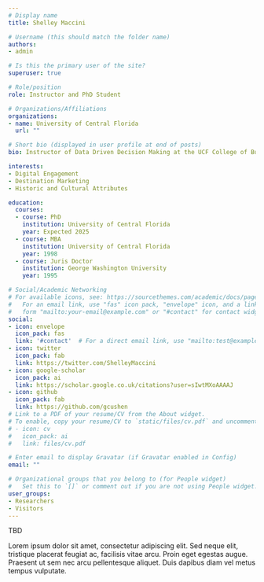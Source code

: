 ```yaml
---
# Display name
title: Shelley Maccini

# Username (this should match the folder name)
authors:
- admin

# Is this the primary user of the site?
superuser: true

# Role/position
role: Instructor and PhD Student

# Organizations/Affiliations
organizations:
- name: University of Central Florida
  url: ""

# Short bio (displayed in user profile at end of posts)
bio: Instructor of Data Driven Decision Making at the UCF College of Business Administration, working on PhD in Texts and Technology with an emphasis on Digital Media.

interests:
- Digital Engagement
- Destination Marketing
- Historic and Cultural Attributes

education:
  courses:
  - course: PhD
    institution: University of Central Florida
    year: Expected 2025
  - course: MBA
    institution: University of Central Florida
    year: 1998
  - course: Juris Doctor
    institution: George Washington University
    year: 1995

# Social/Academic Networking
# For available icons, see: https://sourcethemes.com/academic/docs/page-builder/#icons
#   For an email link, use "fas" icon pack, "envelope" icon, and a link in the
#   form "mailto:your-email@example.com" or "#contact" for contact widget.
social:
- icon: envelope
  icon_pack: fas
  link: '#contact'  # For a direct email link, use "mailto:test@example.org".
- icon: twitter
  icon_pack: fab
  link: https://twitter.com/ShelleyMaccini
- icon: google-scholar
  icon_pack: ai
  link: https://scholar.google.co.uk/citations?user=sIwtMXoAAAAJ
- icon: github
  icon_pack: fab
  link: https://github.com/gcushen
# Link to a PDF of your resume/CV from the About widget.
# To enable, copy your resume/CV to `static/files/cv.pdf` and uncomment the lines below.
# - icon: cv
#   icon_pack: ai
#   link: files/cv.pdf

# Enter email to display Gravatar (if Gravatar enabled in Config)
email: ""

# Organizational groups that you belong to (for People widget)
#   Set this to `[]` or comment out if you are not using People widget.
user_groups:
- Researchers
- Visitors
---
```


TBD

Lorem ipsum dolor sit amet, consectetur adipiscing elit. Sed neque elit, tristique placerat feugiat ac, facilisis vitae arcu. Proin eget egestas augue. Praesent ut sem nec arcu pellentesque aliquet. Duis dapibus diam vel metus tempus vulputate.
